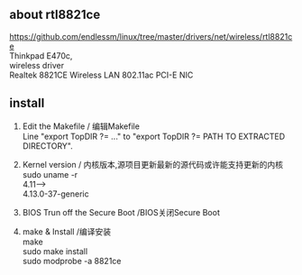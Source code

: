 ## about rtl8821ce
https://github.com/endlessm/linux/tree/master/drivers/net/wireless/rtl8821ce  
Thinkpad E470c,  
wireless driver  
Realtek 8821CE Wireless LAN 802.11ac PCI-E NIC  

## install  
1. Edit the Makefile / 编辑Makefile  
Line "export TopDIR ?= ..." to "export TopDIR ?= PATH TO EXTRACTED DIRECTORY".  

2. Kernel version / 内核版本,源项目更新最新的源代码或许能支持更新的内核  
sudo uname -r  
4.11-->  
4.13.0-37-generic  

3. BIOS Trun off the Secure Boot /BIOS关闭Secure Boot  

4. make & Install /编译安装  
make  
sudo make install  
sudo modprobe -a 8821ce  
